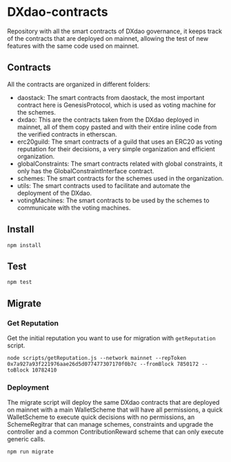 # DXdao-contracts

Repository with all the smart contracts of DXdao governance, it keeps track of the contracts that are deployed on mainnet, allowing the test of new features with the same code used on mainnet.

## Contracts

All the contracts are organized in different folders:
- daostack: The smart contracts from daostack, the most important contract here is GenesisProtocol, which is used as voting machine for the schemes.
- dxdao: This are the contracts taken from the DXdao deployed in mainnet, all of them copy pasted and with their entire inline code from the verified contracts in etherscan.
- erc20guild: The smart contracts of a guild that uses an ERC20 as voting reputation for their decisions, a very simple organization and efficient organization.
- globalConstraints: The smart contracts related with global constraints, it only has the GlobalConstraintInterface contract.
- schemes: The smart contracts for the schemes used in the organization.
- utils: The smart contracts used to facilitate and automate the deployment of the DXdao.
- votingMachines: The smart contracts to be used by the schemes to communicate with the voting machines.

## Install

`npm install`

## Test

`npm test`

## Migrate

### Get Reputation 

Get the initial reputation you want to use for migration with `getReputation` script.
```
node scripts/getReputation.js --network mainnet --repToken 0x7a927a93f221976aae26d5d077477307170f0b7c --fromBlock 7850172 --toBlock 10782410
```

### Deployment

The migrate script will deploy the same DXdao contracts that are deployed on mainnet with a main WalletScheme that will have all permissions, a quick WalletScheme to execute quick decisions with no permissions, an SchemeRegitrar that can manage schemes, constraints and upgrade the controller and a common ContributionReward scheme that can only execute generic calls.

`npm run migrate`
